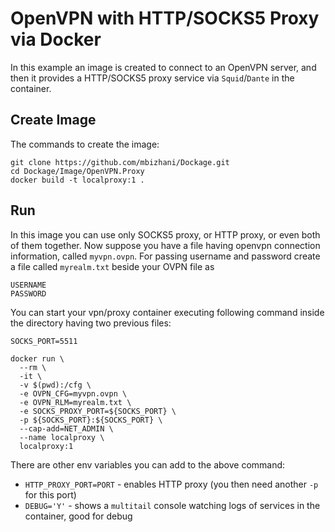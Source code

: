 # OpenVPN with HTTP/SOCKS5 Proxy via Docker

In this example an image is created to connect to an OpenVPN server, 
and then it provides a HTTP/SOCKS5 proxy service via `Squid`/`Dante` 
in the container.

## Create Image

The commands to create the image:

```
git clone https://github.com/mbizhani/Dockage.git
cd Dockage/Image/OpenVPN.Proxy
docker build -t localproxy:1 .
```

## Run

In this image you can use only SOCKS5 proxy, or HTTP proxy, or even both of them together.
Now suppose you have a file having openvpn connection information, called `myvpn.ovpn`.
For passing username and password create a file called `myrealm.txt` beside your OVPN file as

```
USERNAME
PASSWORD
```

You can start your vpn/proxy container executing following command 
inside the directory having two previous files:

```
SOCKS_PORT=5511

docker run \
  --rm \
  -it \
  -v $(pwd):/cfg \
  -e OVPN_CFG=myvpn.ovpn \
  -e OVPN_RLM=myrealm.txt \
  -e SOCKS_PROXY_PORT=${SOCKS_PORT} \
  -p ${SOCKS_PORT}:${SOCKS_PORT} \
  --cap-add=NET_ADMIN \
  --name localproxy \
  localproxy:1
```

There are other env variables you can add to the above command:

- `HTTP_PROXY_PORT=PORT` - enables HTTP proxy (you then need another `-p` for this port)
- `DEBUG='Y'` - shows a `multitail` console watching logs of services in the container, good for debug
